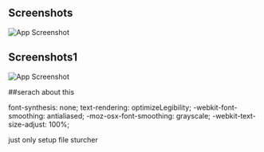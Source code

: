 
## Screenshots

![App Screenshot](https://github.com/SharmaNatvar/ReactJS_Work/blob/main/movie-app/src/assets/ssmovies.jpeg)


## Screenshots1

![App Screenshot](https://github.com/SharmaNatvar/ReactJS_Work/blob/main/movie-app/src/assets/ssmovies1.jpeg)




 ##serach about this
 
  font-synthesis: none;
  text-rendering: optimizeLegibility;
  -webkit-font-smoothing: antialiased;
  -moz-osx-font-smoothing: grayscale;
  -webkit-text-size-adjust: 100%;




  just only setup file sturcher